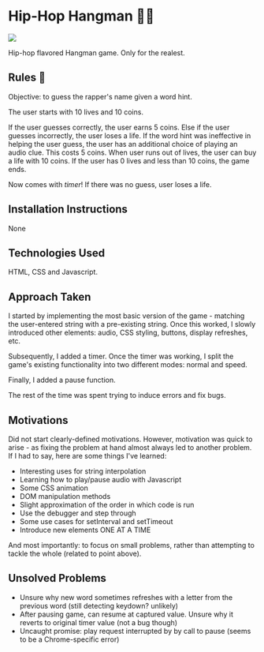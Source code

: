 # Hip-Hop Hangman 👐🏼

![](https://media.giphy.com/media/ScZzMlETdv9mg/giphy.gif)

Hip-hop flavored Hangman game. Only for the realest.

## Rules 💸
Objective: to guess the rapper's name given a word hint.

The user starts with 10 lives and 10 coins. 

If the user guesses correctly, the user earns 5 coins. Else if the user guesses incorrectly, the user loses a life. If the word hint was ineffective in helping the user guess, the user has an additional choice of playing an audio clue. This costs 5 coins. When user runs out of lives, the user can buy a life with 10 coins. If the user has 0 lives and less than 10 coins, the game ends.

Now comes with *timer*! If there was no guess, user loses a life.

## Installation Instructions
None

## Technologies Used
HTML, CSS and Javascript.

## Approach Taken
I started by implementing the most basic version of the game - matching the user-entered string with a pre-existing string.
Once this worked, I slowly introduced other elements: audio, CSS styling, buttons, display refreshes, etc. 

Subsequently, I added a timer. Once the timer was working, I split the game's existing functionality into two different modes: normal and speed.

Finally, I added a pause function.

The rest of the time was spent trying to induce errors and fix bugs.

## Motivations
Did not start clearly-defined motivations. However, motivation was quick to arise - as fixing the problem at hand almost always led to another problem. If I had to say, here are some things I've learned:

- Interesting uses for string interpolation
- Learning how to play/pause audio with Javascript
- Some CSS animation
- DOM manipulation methods
- Slight approximation of the order in which code is run
- Use the debugger and step through
- Some use cases for setInterval and setTimeout
- Introduce new elements ONE AT A TIME

And most importantly: to focus on small problems, rather than attempting to tackle the whole (related to point above). 

## Unsolved Problems
- Unsure why new word sometimes refreshes with a letter from the previous word (still detecting keydown? unlikely)
- After pausing game, can resume at captured value. Unsure why it reverts to original timer value (not a bug though)
- Uncaught promise: play request interrupted by by call to pause (seems to be a Chrome-specific error)

